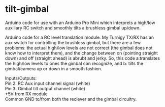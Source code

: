 # tilt-gimbal
Arduino code for use with an Arduino Pro Mini which interprets a high/low auxiliary RC switch and smoothly tilts a brushless gimbal up/down.

Arduino code for a RC level translation module. My Turnigy TX/RX has an aux switch for controlling the brushless gimbal, but there are a few problems: the actual high/low levels are not correct (the gimbal does not know how to interpret them), and the change between on (pointing straight down) and off (straight ahead) is abrubt and jerky. So, this code a:translates the high/low levels to ones the gimbal can recognize, and b:	tilts the gimbal/camera up or down in a smooth fashion.															
																												
Inputs/Outputs:																									
Pin 2: RC Aux input channel signal (white)																		
Pin 3: Gimbal tilt output channel (white)																		
+5V from RX module																								
Common GND to/from both the reciever and the gimbal circuitry. 
